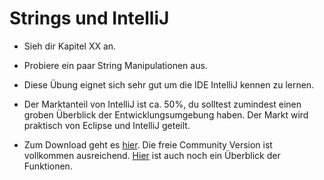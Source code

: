 # Strings und IntelliJ

* Sieh dir Kapitel XX an. 
* Probiere ein paar String Manipulationen aus. 
* Diese Übung eignet sich sehr gut um die IDE IntelliJ kennen zu lernen. 
* Der Marktanteil von IntelliJ ist ca. 50%, du solltest zumindest einen groben Überblick der Entwicklungsumgebung haben.
Der Markt wird praktisch von Eclipse und IntelliJ geteilt.

* Zum Download geht es [hier](https://www.jetbrains.com/idea/download/#section=windows). Die freie Community Version ist vollkommen ausreichend. [Hier](https://www.jetbrains.com/idea/) ist auch noch ein
Überblick der Funktionen. 
